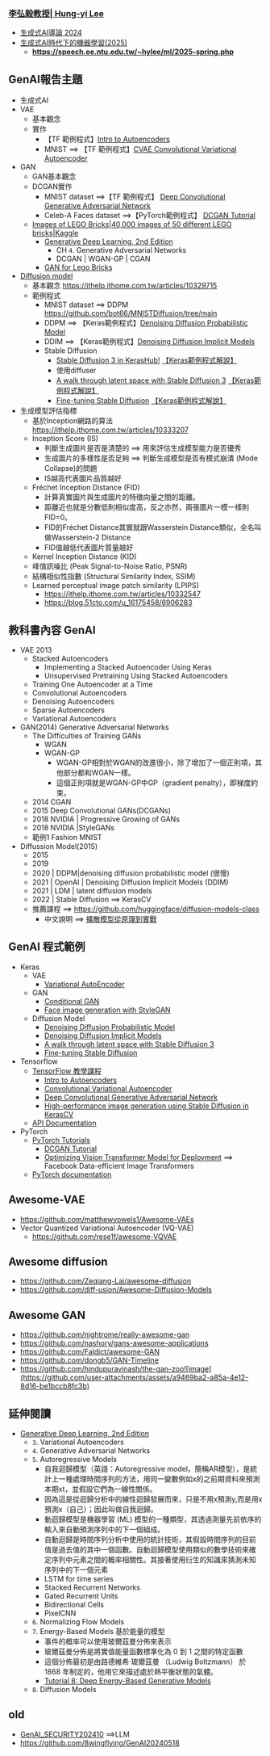 ### [李弘毅教授| Hung-yi Lee](https://www.youtube.com/@HungyiLeeNTU)
- [生成式AI導論 2024](https://www.youtube.com/playlist?list=PLJV_el3uVTsPz6CTopeRp2L2t4aL_KgiI)
- [生成式AI時代下的機器學習(2025)](https://www.youtube.com/playlist?list=PLJV_el3uVTsNZEFAdQsDeOdzAaHTca2Gi)
  - **https://speech.ee.ntu.edu.tw/~hylee/ml/2025-spring.php** 

## GenAI報告主題
- 生成式AI
- VAE
  - 基本觀念
  - 實作
    - 【TF 範例程式】[Intro to Autoencoders](https://www.tensorflow.org/tutorials/generative/autoencoder)
    - MNIST ==> 【TF 範例程式】[CVAE Convolutional Variational Autoencoder](https://www.tensorflow.org/tutorials/generative/cvae)
- GAN 
  - GAN基本觀念
  - DCGAN實作
    - MNIST dataset ==>【TF 範例程式】 [Deep Convolutional Generative Adversarial Network](https://www.tensorflow.org/tutorials/generative/dcgan)
    - Celeb-A Faces dataset ==>【PyTorch範例程式】 [DCGAN Tutorial](https://docs.pytorch.org/tutorials/beginner/dcgan_faces_tutorial.html)
  - [Images of LEGO Bricks|40,000 images of 50 different LEGO bricks|Kaggle](https://www.kaggle.com/datasets/joosthazelzet/lego-brick-images)
    - [Generative Deep Learning, 2nd Edition](https://learning.oreilly.com/library/view/generative-deep-learning/9781098134174/)
      - CH `4`. Generative Adversarial Networks
      - DCGAN | WGAN-GP | CGAN 
    - [GAN for Lego Bricks](https://www.kaggle.com/code/gabrielcabas/gan-for-lego-bricks)
- [Diffusion model](DIFFUSION_2025.md)
  - 基本觀念 https://ithelp.ithome.com.tw/articles/10329715
  - 範例程式
    - MNIST dataset  ==> DDPM  https://github.com/bot66/MNISTDiffusion/tree/main
    - DDPM  ==> 【Keras範例程式】[Denoising Diffusion Probabilistic Model](https://keras.io/examples/generative/ddpm/)
    - DDIM  ==> 【Keras範例程式】[Denoising Diffusion Implicit Models](https://keras.io/examples/generative/ddim/)
    - Stable Diffusion
      - [Stable Diffusion 3 in KerasHub!](https://keras.io/keras_hub/guides/stable_diffusion_3_in_keras_hub/) [【Keras範例程式解說】](Keras_SD_1.md)
      - 使用diffuser
      - [A walk through latent space with Stable Diffusion 3](https://keras.io/examples/generative/random_walks_with_stable_diffusion_3/) [【Keras範例程式解說】](Keras_SD_2.md)
      - [Fine-tuning Stable Diffusion](https://keras.io/examples/generative/finetune_stable_diffusion/) [【Keras範例程式解說】](Keras_SD_3.md)
- 生成模型評估指標
  - 基於Inception網路的算法 https://ithelp.ithome.com.tw/articles/10333207
  - Inception Score (IS)
    - 判斷生成圖片是否是清楚的 ==>  用來評估生成模型能力是否優秀
    - 生成圖片的多樣性是否足夠 ==> 判斷生成模型是否有模式崩潰 (Mode Collapse)的問題
    - IS越高代表圖片品質越好
  - Fréchet Inception Distance (FID)
    - 計算真實圖片與生成圖片的特徵向量之間的距離。
    - 距離近也就是分數低則相似度高，反之亦然，兩張圖片一模一樣則FID=0。
    - FID的Fréchet Distance其實就跟Wasserstein Distance類似，全名叫做Wasserstein-2 Distance
    - FID值越低代表圖片質量越好
  - Kernel Inception Distance (KID)
  - 峰值訊噪比 (Peak Signal-to-Noise Ratio, PSNR)
  - 結構相似性指數 (Structural Similarity Index, SSIM)
  - Learned perceptual image patch similarity (LPIPS)
    - https://ithelp.ithome.com.tw/articles/10332547
    - https://blog.51cto.com/u_16175458/6906283   

## 教科書內容 GenAI
- VAE 2013
  - Stacked Autoencoders
    - Implementing a Stacked Autoencoder Using Keras
    - Unsupervised Pretraining Using Stacked Autoencoders
  - Training One Autoencoder at a Time
  - Convolutional Autoencoders
  - Denoising Autoencoders
  - Sparse Autoencoders
  - Variational Autoencoders 
- GAN(2014) Generative Adversarial Networks
  - The Difficulties of Training GANs
    - WGAN
    - WGAN-GP
      - WGAN-GP相對於WGAN的改進很小，除了增加了一個正則項，其他部分都和WGAN一樣。
      - 這個正則項就是WGAN-GP中GP（gradient penalty），即梯度約束。
  - 2014 CGAN
  - 2015 Deep Convolutional GANs(DCGANs)
  - 2018 NVIDIA | Progressive Growing of GANs
  - 2018 NVIDIA |StyleGANs
  - 範例1 Fashion MNIST
- Diffussion Model(2015)
  - 2015 
  - 2019
  - 2020 | DDPM|denoising diffusion probabilistic model (很慢)
  - 2021 | OpenAI | Denoising Diffusion Implicit Models (DDIM)
  - 2021 | LDM | latent diffusion models
  - 2022 | Stable Diffusion  ==> KerasCV
  - 推薦課程 ==> https://github.com/huggingface/diffusion-models-class
    - 中文說明 ==> [擴散模型從原理到實戰](https://www.tenlong.com.tw/products/9787115618870?list_name=srh) 

## GenAI 程式範例
- Keras
  - VAE
    - [Variational AutoEncoder](https://keras.io/examples/generative/vae/)
  - GAN
    - [Conditional GAN](https://keras.io/examples/generative/conditional_gan/)
    - [Face image generation with StyleGAN](https://keras.io/examples/generative/stylegan/)
  - Diffusion Model
    - [Denoising Diffusion Probabilistic Model](https://keras.io/examples/generative/ddpm/)
    - [Denoising Diffusion Implicit Models](https://keras.io/examples/generative/ddim/)
    - [A walk through latent space with Stable Diffusion 3](https://keras.io/examples/generative/random_walks_with_stable_diffusion_3/)
    - [Fine-tuning Stable Diffusion](https://keras.io/examples/generative/finetune_stable_diffusion/)
- Tensorflow
  - [TensorFlow 教學課程](https://www.tensorflow.org/tutorials?hl=zh-tw)
    - [Intro to Autoencoders](https://www.tensorflow.org/tutorials/generative/autoencoder)
    - [Convolutional Variational Autoencoder](https://www.tensorflow.org/tutorials/generative/cvae)
    - [Deep Convolutional Generative Adversarial Network](https://www.tensorflow.org/tutorials/generative/dcgan)
    - [High-performance image generation using Stable Diffusion in KerasCV](https://www.tensorflow.org/tutorials/generative/generate_images_with_stable_diffusion)
  - [API Documentation](https://www.tensorflow.org/api_docs)
- PyTorch
  - [PyTorch Tutorials](https://docs.pytorch.org/tutorials/)
    - [DCGAN Tutorial](https://docs.pytorch.org/tutorials/beginner/dcgan_faces_tutorial.html)
    - [Optimizing Vision Transformer Model for Deployment](https://docs.pytorch.org/tutorials/beginner/vt_tutorial.html) ==> Facebook Data-efficient Image Transformers
  - [PyTorch documentation](https://docs.pytorch.org/docs/stable/index.html)



## Awesome-VAE
- https://github.com/matthewvowels1/Awesome-VAEs
- Vector Quantized Variational Autoencoder (VQ-VAE)
  - https://github.com/rese1f/awesome-VQVAE 

## Awesome diffusion
- https://github.com/Zeqiang-Lai/awesome-diffusion
- https://github.com/diff-usion/Awesome-Diffusion-Models

## Awesome GAN
- https://github.com/nightrome/really-awesome-gan
- https://github.com/nashory/gans-awesome-applications
- https://github.com/Faldict/awesome-GAN
- https://github.com/dongb5/GAN-Timeline
- https://github.com/hindupuravinash/the-gan-zoo![image](https://github.com/user-attachments/assets/a9469ba2-a85a-4e12-8d16-be1bccb8fc3b)

## 延伸閱讀
- [Generative Deep Learning, 2nd Edition](https://learning.oreilly.com/library/view/generative-deep-learning/9781098134174/)
  - `3`. Variational Autoencoders
  - `4`. Generative Adversarial Networks
  - `5`. Autoregressive Models
    - 自我迴歸模型（英語：Autoregressive model，簡稱AR模型），是統計上一種處理時間序列的方法，用同一變數例如x的之前期資料來預測本期xt，並假設它們為一線性關係。
    - 因為這是從迴歸分析中的線性迴歸發展而來，只是不用x預測y,而是用x預測x（自己）；因此叫做自我迴歸。
    - 動迴歸模型是機器學習 (ML) 模型的一種類型，其透過測量先前依序的輸入來自動預測序列中的下一個組成。
    - 自動迴歸是時間序列分析中使用的統計技術，其假設時間序列的目前值是過去值的其中一個函數。自動迴歸模型使用類似的數學技術來確定序列中元素之間的概率相關性。其接著使用衍生的知識來猜測未知序列中的下一個元素
    - LSTM for time series
    - Stacked Recurrent Networks
    - Gated Recurrent Units
    - Bidirectional Cells
    - PixelCNN 
  - `6`. Normalizing Flow Models
  - `7`. Energy-Based Models 基於能量的模型
    - 事件的概率可以使用玻爾茲曼分佈來表示
    - 玻爾茲曼分佈是將實值能量函數標準化為 0 到 1 之間的特定函數
    - 這個分佈最初是由路德維希·玻爾茲曼 （Ludwig Boltzmann） 於 1868 年制定的，他用它來描述處於熱平衡狀態的氣體。
    - [Tutorial 8: Deep Energy-Based Generative Models](https://uvadlc-notebooks.readthedocs.io/en/latest/tutorial_notebooks/tutorial8/Deep_Energy_Models.html)
  - `8`. Diffusion Models 


## old
- [GenAI_SECURITY202410](https://github.com/8wingflying/GenAI_SECURITY202410/) ==>LLM
- https://github.com/8wingflying/GenAI20240518
